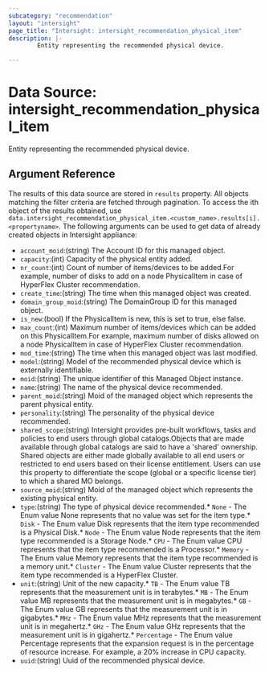 ```yaml
---
subcategory: "recommendation"
layout: "intersight"
page_title: "Intersight: intersight_recommendation_physical_item"
description: |-
        Entity representing the recommended physical device.

---
```


# Data Source: intersight_recommendation_physical_item
Entity representing the recommended physical device.
## Argument Reference
The results of this data source are stored in `results` property.
All objects matching the filter criteria are fetched through pagination.
To access the ith object of the results obtained, use `data.intersight_recommendation_physical_item.<custom_name>.results[i].<propertyname>`.
The following arguments can be used to get data of already created objects in Intersight appliance:
* `account_moid`:(string) The Account ID for this managed object. 
* `capacity`:(int) Capacity of the physical entity added. 
* `nr_count`:(int) Count of number of items/devices to be added.For example, number of disks to add on a node PhysicalItem in case of HyperFlex Cluster recommendation. 
* `create_time`:(string) The time when this managed object was created. 
* `domain_group_moid`:(string) The DomainGroup ID for this managed object. 
* `is_new`:(bool) If the PhysicalItem is new, this is set to true, else false. 
* `max_count`:(int) Maximum number of items/devices which can be added on this PhysicalItem.For example, maximum number of disks allowed on a node PhysicalItem in case of HyperFlex Cluster recommendation. 
* `mod_time`:(string) The time when this managed object was last modified. 
* `model`:(string) Model of the recommended physical device which is externally identifiable. 
* `moid`:(string) The unique identifier of this Managed Object instance. 
* `name`:(string) The name of the physical device recommended. 
* `parent_moid`:(string) Moid of the managed object which represents the parent physical entity. 
* `personality`:(string) The personality of the physical device recommended. 
* `shared_scope`:(string) Intersight provides pre-built workflows, tasks and policies to end users through global catalogs.Objects that are made available through global catalogs are said to have a 'shared' ownership. Shared objects are either made globally available to all end users or restricted to end users based on their license entitlement. Users can use this property to differentiate the scope (global or a specific license tier) to which a shared MO belongs. 
* `source_moid`:(string) Moid of the managed object which represents the existing physical entity. 
* `type`:(string) The type of physical device recommended.* `None` - The Enum value None represents that no value was set for the item type.* `Disk` - The Enum value Disk represents that the item type recommended is a Physical Disk.* `Node` - The Enum value Node represents that the item type recommended is a Storage Node.* `CPU` - The Enum value CPU represents that the item type recommended is a Processor.* `Memory` - The Enum value Memory represents that the item type recommended is a memory unit.* `Cluster` - The Enum value Cluster represents that the item type recommended is a HyperFlex Cluster. 
* `unit`:(string) Unit of the new capacity.* `TB` - The Enum value TB represents that the measurement unit is in terabytes.* `MB` - The Enum value MB represents that the measurement unit is in megabytes.* `GB` - The Enum value GB represents that the measurement unit is in gigabytes.* `MHz` - The Enum value MHz represents that the measurement unit is in megahertz.* `GHz` - The Enum value GHz represents that the measurement unit is in gigahertz.* `Percentage` - The Enum value Percentage represents that the expansion request is in the percentage of resource increase. For example, a 20% increase in CPU capacity. 
* `uuid`:(string) Uuid of the recommended physical device. 
 
